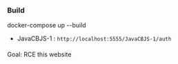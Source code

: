 ### Build
docker-compose up --build

- JavaCBJS-1 : `http://localhost:5555/JavaCBJS-1/auth`

####

Goal: RCE this website